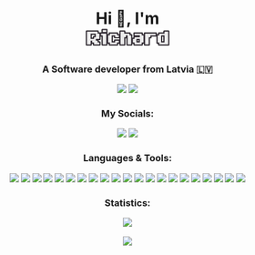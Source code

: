 

<h1 align='center'>Hi 👋, I'm <br><img src='https://github.com/ClientSiderz/ClientSiderz/blob/main/Richard.png?raw=true?raw=true' width='150'></h1>

<h3 align='center'>A Software developer from Latvia 🇱🇻 </h3>

<div align='center'>
  <img src='https://komarev.com/ghpvc/?username=ClientSiderz&label=Views&color=blue&style=for-the-badge'>
  <img src='https://img.shields.io/github/stars/ClientSiderz?color=green&style=for-the-badge'>
</div>
<h3 align='center'>My Socials:</h3>
<div align='center'>
  <a href="https://www.youtube.com/@ClientSidersLV" target="blank"><img src='https://img.shields.io/static/v1?label=&message=ClientSiders&color=%23FF0000&style=for-the-badge&logo=youtube'></a>
  <a href="https://discord.io/MeowClient" target="blank"><img src='https://img.shields.io/static/v1?label=&message=meow+client&color=%235562EA&style=for-the-badge&logo=Discord&logoColor=%23fff'></a>
</div>
<h3 align='center'>Languages & Tools:</h3>
<div align='center'>
<a href='https://www.arduino.cc/' target='_blank'><img src='https://img.shields.io/static/v1?label=&message=Arduino&color=%2300979D&style=for-the-badge&logo=Arduino&logoColor=%23fff'></a>
<a href='https://www.gnu.org/software/bash/' target='_blank'><img src='https://img.shields.io/static/v1?label=&message=BASH&color=%234EAA25&style=for-the-badge&logo=GNU+Bash&logoColor=%23fff'></a>
<a href='https://getbootstrap.com' target='_blank'><img src='https://img.shields.io/static/v1?label=&message=Bootstrap&color=%237952B3&style=for-the-badge&logo=Bootstrap&logoColor=%23fff'></a>
<a href='https://www.cprogramming.com/' target='_blank'><img src='https://img.shields.io/static/v1?label=&message=programming+language&color=%23A8B9CC&style=for-the-badge&logo=C&logoColor=%23fff'></a>
<a href='https://www.w3schools.com/cpp/' target='_blank'><img src='https://img.shields.io/static/v1?label=&message=programming+language&color=%2300599C&style=for-the-badge&logo=C%2B%2B&logoColor=%23fff'></a>
<a href='https://www.w3schools.com/cs/' target='_blank'><img src='https://img.shields.io/static/v1?label=&message=programming+language&color=%23239120&style=for-the-badge&logo=C+sharp&logoColor=%23fff'></a>
<a href='https://www.w3schools.com/css/' target='_blank'><img src='https://img.shields.io/static/v1?label=&message=CSS&color=%231572B6&style=for-the-badge&logo=CSS3&logoColor=%23fff'></a>
<a href='https://dotnet.microsoft.com/' target='_blank'><img src='https://img.shields.io/static/v1?label=&message=microsoft&color=%23512BD4&style=for-the-badge&logo=.NET&logoColor=%23fff'></a>
<a href='https://www.electronjs.org' target='_blank'><img src='https://img.shields.io/static/v1?label=&message=Electron&color=%2347848F&style=for-the-badge&logo=Electron&logoColor=%23fff'></a>
<a href='https://firebase.google.com/' target='_blank'><img src='https://img.shields.io/static/v1?label=&message=Firebase&color=grey&style=for-the-badge&logo=Firebase'></a>
<a href='https://cloud.google.com' target='_blank'><img src='https://img.shields.io/static/v1?label=&message=Google+Cloud&color=%234285F4&style=for-the-badge&logo=Google+Cloud&logoColor=%23fff'></a>
<a href='https://git-scm.com/' target='_blank'><img src='https://img.shields.io/static/v1?label=&message=Git&color=%23F05032&style=for-the-badge&logo=Git&logoColor=%23fff'></a>
<a href='https://www.w3.org/html/' target='_blank'><img src='https://img.shields.io/static/v1?label=&message=HTML&color=%23E34F26&style=for-the-badge&logo=HTML5&logoColor=%23fff'></a>
<a href='https://www.java.com' target='_blank'><img src='https://img.shields.io/static/v1?label=&message=java&color=orange&style=for-the-badge&logo=oracle&logoColor=%23fff'></a>
<a href='https://developer.mozilla.org/en-US/docs/Web/JavaScript' target='_blank'><img src='https://img.shields.io/static/v1?label=&message=JavaScript&color=grey&style=for-the-badge&logo=JavaScript'></a>
<a href='https://kotlinlang.org' target='_blank'><img src='https://img.shields.io/static/v1?label=&message=Kotlin&color=%237F52FF&style=for-the-badge&logo=Kotlin&logoColor=%23fff'></a>
<a href='https://www.mongodb.com/' target='_blank'><img src='https://img.shields.io/static/v1?label=&message=Mongo+DB&color=%2347A248&style=for-the-badge&logo=MongoDB&logoColor=%23fff'></a>
<a href='https://nodejs.org' target='_blank'><img src='https://img.shields.io/static/v1?label=&message=Node.js&color=%23339933&style=for-the-badge&logo=Node.js&logoColor=%23fff'></a>
<a href='https://www.python.org' target='_blank'><img src='https://img.shields.io/static/v1?label=&message=Python&color=%233776AB&style=for-the-badge&logo=Python&logoColor=%23fff'></a>
<a href='https://www.ruby-lang.org/en/' target='_blank'><img src='https://img.shields.io/static/v1?label=&message=Ruby&color=%23CC342D&style=for-the-badge&logo=Ruby&logoColor=%23fff'></a>
<a href='https://www.rust-lang.org' target='_blank'><img src='https://img.shields.io/static/v1?label=&message=Rust&color=%23000000&style=for-the-badge&logo=Rust&logoColor=%23fff'></a>
</div>

<h3 align="center">Statistics:</h3>

<div align="center">

<span>
<a href="#" target="blank"><img src="https://github-readme-stats-git-masterrstaa-rickstaa.vercel.app/api?username=ClientSiderz&show_icons=true&theme=nord&card_width=500&count_private=true&hide_border=true">
</span>

<a href="#" target="blank"><img src="https://github-readme-stats-git-masterrstaa-rickstaa.vercel.app/api/top-langs/?username=ClientSiderz&theme=nord&card_width=500&hide_border=true&exclude_repo=ClientBase">

</div>
